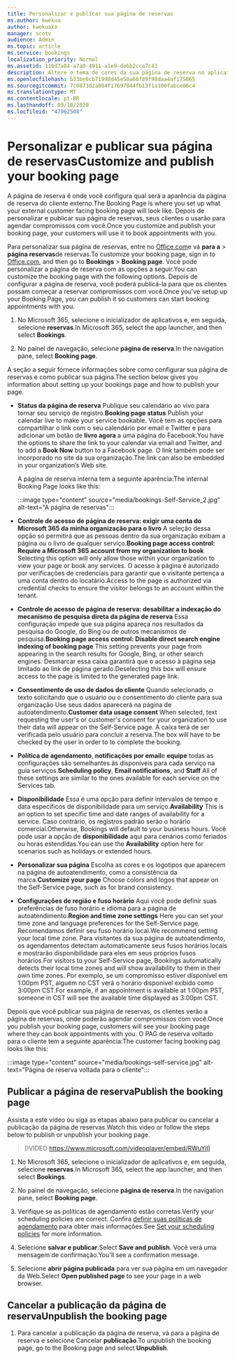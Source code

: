 ```yaml
---
title: Personalizar e publicar sua página de reservas
ms.author: kwekua
author: kwekuako
manager: scotv
audience: Admin
ms.topic: article
ms.service: bookings
localization_priority: Normal
ms.assetid: 116d7a84-a7a0-4911-a1e9-debb2cca7c43
description: Altere o tema de cores da sua página de reserva no aplicativo Microsoft bookings.
ms.openlocfilehash: b33be0cb71998d45e50a66f89f98daa4af175865
ms.sourcegitcommit: 7c0873d2a804f17697844fb13f1a100fabce86c4
ms.translationtype: MT
ms.contentlocale: pt-BR
ms.lasthandoff: 09/18/2020
ms.locfileid: "47962508"
---
```

# <a name="customize-and-publish-your-booking-page"></a><span data-ttu-id="fa4ca-103">Personalizar e publicar sua página de reservas</span><span class="sxs-lookup"><span data-stu-id="fa4ca-103">Customize and publish your booking page</span></span>

<span data-ttu-id="fa4ca-104">A página de reserva é onde você configura qual será a aparência da página de reserva do cliente externo.</span><span class="sxs-lookup"><span data-stu-id="fa4ca-104">The Booking Page is where you set up what your external customer facing booking page will look like.</span></span> <span data-ttu-id="fa4ca-105">Depois de personalizar e publicar sua página de reservas, seus clientes o usarão para agendar compromissos com você.</span><span class="sxs-lookup"><span data-stu-id="fa4ca-105">Once you customize and publish your booking page, your customers will use it to book appointments with you.</span></span>

<span data-ttu-id="fa4ca-106">Para personalizar sua página de reservas, entre no [Office.com](https://office.com)e vá **para a** \> **página reservas**de reservas.</span><span class="sxs-lookup"><span data-stu-id="fa4ca-106">To customize your booking page, sign in to [Office.com](https://office.com), and then go to **Bookings** \> **Booking page**.</span></span> <span data-ttu-id="fa4ca-107">Você pode personalizar a página de reserva com as opções a seguir.</span><span class="sxs-lookup"><span data-stu-id="fa4ca-107">You can customize the booking page with the following options.</span></span> <span data-ttu-id="fa4ca-108">Depois de configurar a página de reserva, você poderá publicá-la para que os clientes possam começar a reservar compromissos com você.</span><span class="sxs-lookup"><span data-stu-id="fa4ca-108">Once you've setup up your Booking Page, you can publish it so customers can start booking appointments with you.</span></span>

1. <span data-ttu-id="fa4ca-109">No Microsoft 365, selecione o inicializador de aplicativos e, em seguida, selecione **reservas**.</span><span class="sxs-lookup"><span data-stu-id="fa4ca-109">In Microsoft 365, select the app launcher, and then select **Bookings**.</span></span>

2. <span data-ttu-id="fa4ca-110">No painel de navegação, selecione **página de reserva**.</span><span class="sxs-lookup"><span data-stu-id="fa4ca-110">In the navigation pane, select **Booking page**.</span></span>

<span data-ttu-id="fa4ca-111">A seção a seguir fornece informações sobre como configurar sua página de reservas e como publicar sua página.</span><span class="sxs-lookup"><span data-stu-id="fa4ca-111">The section below gives you information about setting up your bookings page and how to publish your page.</span></span>

- <span data-ttu-id="fa4ca-112">**Status da página de reserva** Publique seu calendário ao vivo para tornar seu serviço de registro.</span><span class="sxs-lookup"><span data-stu-id="fa4ca-112">**Booking page status** Publish your calendar live to make your service bookable.</span></span> <span data-ttu-id="fa4ca-113">Você tem as opções para compartilhar o link com o seu calendário por email e Twitter e para adicionar um botão de **livro agora** a uma página do Facebook.</span><span class="sxs-lookup"><span data-stu-id="fa4ca-113">You have the options to share the link to your calendar via email and Twitter, and to add a **Book Now** button to a Facebook page.</span></span> <span data-ttu-id="fa4ca-114">O link também pode ser incorporado no site da sua organização.</span><span class="sxs-lookup"><span data-stu-id="fa4ca-114">The link can also be embedded in your organization’s Web site.</span></span>

    <span data-ttu-id="fa4ca-115">A página de reserva interna tem a seguinte aparência:</span><span class="sxs-lookup"><span data-stu-id="fa4ca-115">The internal Booking Page looks like this:</span></span>

    :::image type="content" source="media/bookings-Self-Service_2.jpg" alt-text="A página de reservas":::

- <span data-ttu-id="fa4ca-117">**Controle de acesso de página de reserva: exigir uma conta do Microsoft 365 da minha organização para o livro**  A seleção dessa opção só permitirá que as pessoas dentro da sua organização exibam a página ou o livro de qualquer serviço.</span><span class="sxs-lookup"><span data-stu-id="fa4ca-117">**Booking page access control: Require a Microsoft 365 account from my organization to book**  Selecting this option will only allow those within your organization to view your page or book any services.</span></span> <span data-ttu-id="fa4ca-118">O acesso à página é autorizado por verificações de credenciais para garantir que o visitante pertença a uma conta dentro do locatário.</span><span class="sxs-lookup"><span data-stu-id="fa4ca-118">Access to the page is authorized via credential checks to ensure the visitor belongs to an account within the tenant.</span></span>

- <span data-ttu-id="fa4ca-119">**Controle de acesso de página de reserva: desabilitar a indexação do mecanismo de pesquisa direta da página de reserva** Essa configuração impede que sua página apareça nos resultados da pesquisa do Google, do Bing ou de outros mecanismos de pesquisa.</span><span class="sxs-lookup"><span data-stu-id="fa4ca-119">**Booking page access control: Disable direct search engine indexing of booking page** This setting prevents your page from appearing in the search results for Google, Bing, or other search engines.</span></span> <span data-ttu-id="fa4ca-120">Desmarcar essa caixa garantirá que o acesso à página seja limitado ao link de página gerado.</span><span class="sxs-lookup"><span data-stu-id="fa4ca-120">Deselecting this box will ensure access to the page is limited to the generated page link.</span></span>

- <span data-ttu-id="fa4ca-121">**Consentimento de uso de dados do cliente** Quando selecionado, o texto solicitando que o usuário ou o consentimento do cliente para sua organização Use seus dados aparecerá na página de autoatendimento.</span><span class="sxs-lookup"><span data-stu-id="fa4ca-121">**Customer data usage consent** When selected, text requesting the user's or customer's consent for your organization to use their data will appear on the Self-Service page.</span></span> <span data-ttu-id="fa4ca-122">A caixa terá de ser verificada pelo usuário para concluir a reserva.</span><span class="sxs-lookup"><span data-stu-id="fa4ca-122">The box will have to be checked by the user in order to to complete the booking.</span></span>

- <span data-ttu-id="fa4ca-123">**Política de agendamento**, **notificações por email**e **equipe** todas as configurações são semelhantes às disponíveis para cada serviço na guia serviços.</span><span class="sxs-lookup"><span data-stu-id="fa4ca-123">**Scheduling policy**, **Email notifications**, and **Staff** All of these settings are similar to the ones available for each service on the Services tab.</span></span>

- <span data-ttu-id="fa4ca-124">**Disponibilidade** Essa é uma opção para definir intervalos de tempo e data específicos de disponibilidade para um serviço.</span><span class="sxs-lookup"><span data-stu-id="fa4ca-124">**Availability** This is an option to set specific time and date ranges of availability for a service.</span></span> <span data-ttu-id="fa4ca-125">Caso contrário, os registros padrão serão o horário comercial.</span><span class="sxs-lookup"><span data-stu-id="fa4ca-125">Otherwise, Bookings will default to your business hours.</span></span> <span data-ttu-id="fa4ca-126">Você pode usar a opção de **disponibilidade** aqui para cenários como feriados ou horas estendidas.</span><span class="sxs-lookup"><span data-stu-id="fa4ca-126">You can use the **Availability** option here for scenarios such as holidays or extended hours.</span></span>

- <span data-ttu-id="fa4ca-127">**Personalizar sua página** Escolha as cores e os logotipos que aparecem na página de autoatendimento, como a consistência da marca.</span><span class="sxs-lookup"><span data-stu-id="fa4ca-127">**Customize your page** Choose colors and logos that appear on the Self-Service page, such as for brand consistency.</span></span>

- <span data-ttu-id="fa4ca-128">**Configurações de região e fuso horário** Aqui você pode definir suas preferências de fuso horário e idioma para a página de autoatendimento.</span><span class="sxs-lookup"><span data-stu-id="fa4ca-128">**Region and time zone settings** Here you can set your time zone and language preferences for the Self-Service page.</span></span> <span data-ttu-id="fa4ca-129">Recomendamos definir seu fuso horário local.</span><span class="sxs-lookup"><span data-stu-id="fa4ca-129">We recommend setting your local time zone.</span></span> <span data-ttu-id="fa4ca-130">Para visitantes da sua página de autoatendimento, os agendamentos detectam automaticamente seus fusos horários locais e mostrarão disponibilidade para eles em seus próprios fusos horários.</span><span class="sxs-lookup"><span data-stu-id="fa4ca-130">For visitors to your Self-Service page, Bookings automatically detects their local time zones and will show availability to them in their own time zones.</span></span> <span data-ttu-id="fa4ca-131">Por exemplo, se um compromisso estiver disponível em 1:00pm PST, alguém no CST verá o horário disponível exibido como 3:00pm CST.</span><span class="sxs-lookup"><span data-stu-id="fa4ca-131">For example, if an appointment is available at 1:00pm PST, someone in CST will see the available time displayed as 3:00pm CST.</span></span>

<span data-ttu-id="fa4ca-132">Depois que você publicar sua página de reservas, os clientes verão a página de reservas, onde poderão agendar compromissos com você.</span><span class="sxs-lookup"><span data-stu-id="fa4ca-132">Once you publish your booking page, customers will see your booking page where they can book appointments with you.</span></span> <span data-ttu-id="fa4ca-133">O PAG de reserva voltado para o cliente tem a seguinte aparência:</span><span class="sxs-lookup"><span data-stu-id="fa4ca-133">The customer facing booking pag looks like this:</span></span>

:::image type="content" source="media/bookings-self-service.jpg" alt-text="Página de reserva voltada para o cliente":::

## <a name="publish-the-booking-page"></a><span data-ttu-id="fa4ca-135">Publicar a página de reserva</span><span class="sxs-lookup"><span data-stu-id="fa4ca-135">Publish the booking page</span></span>

<span data-ttu-id="fa4ca-136">Assista a este vídeo ou siga as etapas abaixo para publicar ou cancelar a publicação da página de reservas.</span><span class="sxs-lookup"><span data-stu-id="fa4ca-136">Watch this video or follow the steps below to publish or unpublish your booking page.</span></span>

> [!VIDEO https://www.microsoft.com/videoplayer/embed/RWuYil]

1. <span data-ttu-id="fa4ca-137">No Microsoft 365, selecione o inicializador de aplicativos e, em seguida, selecione **reservas**.</span><span class="sxs-lookup"><span data-stu-id="fa4ca-137">In Microsoft 365, select the app launcher, and then select **Bookings**.</span></span>

1. <span data-ttu-id="fa4ca-138">No painel de navegação, selecione **página de reserva**.</span><span class="sxs-lookup"><span data-stu-id="fa4ca-138">In the navigation pane, select **Booking page**.</span></span>

1. <span data-ttu-id="fa4ca-139">Verifique se as políticas de agendamento estão corretas.</span><span class="sxs-lookup"><span data-stu-id="fa4ca-139">Verify your scheduling policies are correct.</span></span> <span data-ttu-id="fa4ca-140">Confira [definir suas políticas de agendamento](set-scheduling-policies.md) para obter mais informações.</span><span class="sxs-lookup"><span data-stu-id="fa4ca-140">See [Set your scheduling policies](set-scheduling-policies.md) for more information.</span></span>

1. <span data-ttu-id="fa4ca-141">Selecione **salvar e publicar**.</span><span class="sxs-lookup"><span data-stu-id="fa4ca-141">Select **Save and publish**.</span></span> <span data-ttu-id="fa4ca-142">Você verá uma mensagem de confirmação.</span><span class="sxs-lookup"><span data-stu-id="fa4ca-142">You'll see a confirmation message.</span></span>

1. <span data-ttu-id="fa4ca-143">Selecione **abrir página publicada** para ver sua página em um navegador da Web.</span><span class="sxs-lookup"><span data-stu-id="fa4ca-143">Select **Open published page** to see your page in a web browser.</span></span>

## <a name="unpublish-the-booking-page"></a><span data-ttu-id="fa4ca-144">Cancelar a publicação da página de reserva</span><span class="sxs-lookup"><span data-stu-id="fa4ca-144">Unpublish the booking page</span></span>

1. <span data-ttu-id="fa4ca-145">Para cancelar a publicação da página de reserva, vá para a página de reserva e selecione Cancelar **publicação**.</span><span class="sxs-lookup"><span data-stu-id="fa4ca-145">To unpublish the booking page, go to the Booking page and select **Unpublish**.</span></span>
